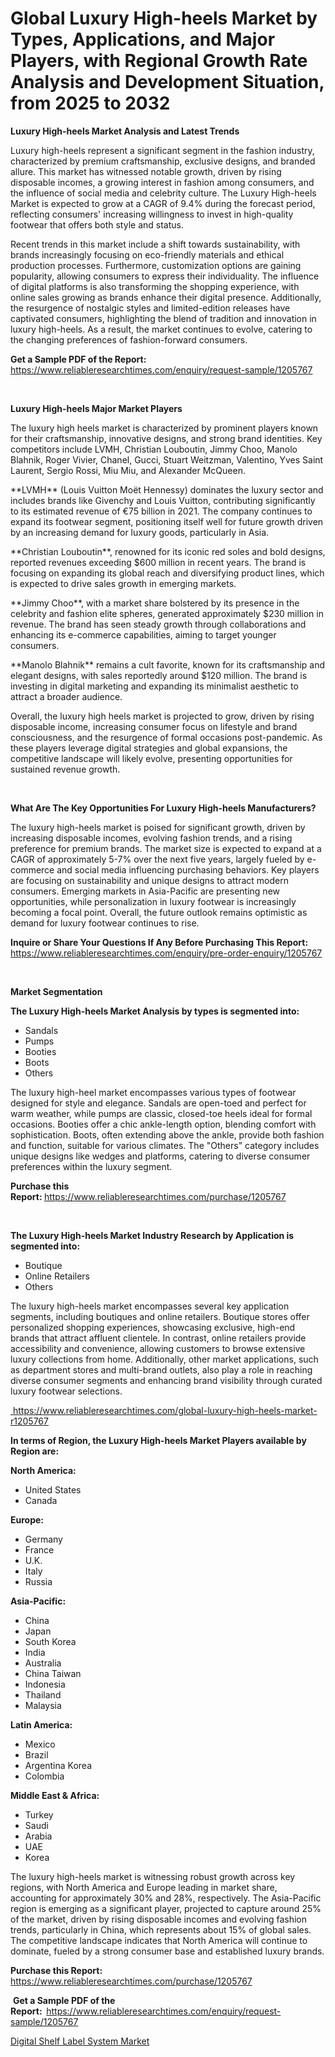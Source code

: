 <p><h1>Global Luxury High-heels Market by Types, Applications, and Major Players, with Regional Growth Rate Analysis and Development Situation, from 2025 to 2032</h1></p><p><strong>Luxury High-heels Market Analysis and Latest Trends</strong></p>
<p><p>Luxury high-heels represent a significant segment in the fashion industry, characterized by premium craftsmanship, exclusive designs, and branded allure. This market has witnessed notable growth, driven by rising disposable incomes, a growing interest in fashion among consumers, and the influence of social media and celebrity culture. The Luxury High-heels Market is expected to grow at a CAGR of 9.4% during the forecast period, reflecting consumers' increasing willingness to invest in high-quality footwear that offers both style and status.</p><p>Recent trends in this market include a shift towards sustainability, with brands increasingly focusing on eco-friendly materials and ethical production processes. Furthermore, customization options are gaining popularity, allowing consumers to express their individuality. The influence of digital platforms is also transforming the shopping experience, with online sales growing as brands enhance their digital presence. Additionally, the resurgence of nostalgic styles and limited-edition releases have captivated consumers, highlighting the blend of tradition and innovation in luxury high-heels. As a result, the market continues to evolve, catering to the changing preferences of fashion-forward consumers.</p></p>
<p><strong>Get a Sample PDF of the Report:&nbsp;</strong> <a href="https://www.reliableresearchtimes.com/enquiry/request-sample/1205767?utm_campaign=3581&utm_medium=2&utm_source=Github&utm_content=ia&utm_term=05042025&utm_id=luxury-high-heels">https://www.reliableresearchtimes.com/enquiry/request-sample/1205767</a></p>
<p>&nbsp;</p>
<p><strong>Luxury High-heels Major Market Players</strong></p>
<p><p>The luxury high heels market is characterized by prominent players known for their craftsmanship, innovative designs, and strong brand identities. Key competitors include LVMH, Christian Louboutin, Jimmy Choo, Manolo Blahnik, Roger Vivier, Chanel, Gucci, Stuart Weitzman, Valentino, Yves Saint Laurent, Sergio Rossi, Miu Miu, and Alexander McQueen.</p><p>**LVMH** (Louis Vuitton Moët Hennessy) dominates the luxury sector and includes brands like Givenchy and Louis Vuitton, contributing significantly to its estimated revenue of €75 billion in 2021. The company continues to expand its footwear segment, positioning itself well for future growth driven by an increasing demand for luxury goods, particularly in Asia.</p><p>**Christian Louboutin**, renowned for its iconic red soles and bold designs, reported revenues exceeding $600 million in recent years. The brand is focusing on expanding its global reach and diversifying product lines, which is expected to drive sales growth in emerging markets.</p><p>**Jimmy Choo**, with a market share bolstered by its presence in the celebrity and fashion elite spheres, generated approximately $230 million in revenue. The brand has seen steady growth through collaborations and enhancing its e-commerce capabilities, aiming to target younger consumers.</p><p>**Manolo Blahnik** remains a cult favorite, known for its craftsmanship and elegant designs, with sales reportedly around $120 million. The brand is investing in digital marketing and expanding its minimalist aesthetic to attract a broader audience.</p><p>Overall, the luxury high heels market is projected to grow, driven by rising disposable income, increasing consumer focus on lifestyle and brand consciousness, and the resurgence of formal occasions post-pandemic. As these players leverage digital strategies and global expansions, the competitive landscape will likely evolve, presenting opportunities for sustained revenue growth.</p></p>
<p>&nbsp;</p>
<p><strong>What Are The Key Opportunities For Luxury High-heels Manufacturers?</strong></p>
<p><p>The luxury high-heels market is poised for significant growth, driven by increasing disposable incomes, evolving fashion trends, and a rising preference for premium brands. The market size is expected to expand at a CAGR of approximately 5-7% over the next five years, largely fueled by e-commerce and social media influencing purchasing behaviors. Key players are focusing on sustainability and unique designs to attract modern consumers. Emerging markets in Asia-Pacific are presenting new opportunities, while personalization in luxury footwear is increasingly becoming a focal point. Overall, the future outlook remains optimistic as demand for luxury footwear continues to rise.</p></p>
<p><strong>Inquire or Share Your Questions If Any Before Purchasing This Report:</strong> <a href="https://www.reliableresearchtimes.com/enquiry/pre-order-enquiry/1205767?utm_campaign=3581&utm_medium=2&utm_source=Github&utm_content=ia&utm_term=05042025&utm_id=luxury-high-heels">https://www.reliableresearchtimes.com/enquiry/pre-order-enquiry/1205767</a></p>
<p>&nbsp;</p>
<p><strong>Market Segmentation</strong></p>
<p><strong>The Luxury High-heels Market Analysis by types is segmented into:</strong></p>
<p><ul><li>Sandals</li><li>Pumps</li><li>Booties</li><li>Boots</li><li>Others</li></ul></p>
<p><p>The luxury high-heel market encompasses various types of footwear designed for style and elegance. Sandals are open-toed and perfect for warm weather, while pumps are classic, closed-toe heels ideal for formal occasions. Booties offer a chic ankle-length option, blending comfort with sophistication. Boots, often extending above the ankle, provide both fashion and function, suitable for various climates. The "Others" category includes unique designs like wedges and platforms, catering to diverse consumer preferences within the luxury segment.</p></p>
<p><strong>Purchase this Report:&nbsp;</strong><a href="https://www.reliableresearchtimes.com/purchase/1205767?utm_campaign=3581&utm_medium=2&utm_source=Github&utm_content=ia&utm_term=05042025&utm_id=luxury-high-heels">https://www.reliableresearchtimes.com/purchase/1205767</a></p>
<p>&nbsp;</p>
<p><strong>The Luxury High-heels Market Industry Research by Application is segmented into:</strong></p>
<p><ul><li>Boutique</li><li>Online Retailers</li><li>Others</li></ul></p>
<p><p>The luxury high-heels market encompasses several key application segments, including boutiques and online retailers. Boutique stores offer personalized shopping experiences, showcasing exclusive, high-end brands that attract affluent clientele. In contrast, online retailers provide accessibility and convenience, allowing customers to browse extensive luxury collections from home. Additionally, other market applications, such as department stores and multi-brand outlets, also play a role in reaching diverse consumer segments and enhancing brand visibility through curated luxury footwear selections.</p></p>
<p><a href="https://www.reliableresearchtimes.com/global-luxury-high-heels-market-r1205767?utm_campaign=3581&utm_medium=2&utm_source=Github&utm_content=ia&utm_term=05042025&utm_id=luxury-high-heels">&nbsp;https://www.reliableresearchtimes.com/global-luxury-high-heels-market-r1205767</a></p>
<p><strong>In terms of Region, the Luxury High-heels Market Players available by Region are:</strong></p>
<p>
    <p> <strong> North America: </strong>
        <ul>
            <li>United States</li>
            <li>Canada</li>
        </ul>
        </p> 
    <p> <strong> Europe: </strong>
        <ul>
            <li>Germany</li>
            <li>France</li>
            <li>U.K.</li>
            <li>Italy</li>
            <li>Russia</li>
        </ul>
        </p> 
    <p> <strong> Asia-Pacific: </strong>
        <ul>
            <li>China</li>
            <li>Japan</li>
            <li>South Korea</li>
            <li>India</li>
            <li>Australia</li>
            <li>China Taiwan</li>
            <li>Indonesia</li>
            <li>Thailand</li>
            <li>Malaysia</li>
        </ul>
        </p> 
    <p> <strong> Latin America: </strong>
        <ul>
            <li>Mexico</li>
            <li>Brazil</li>
            <li>Argentina Korea</li>
            <li>Colombia</li>
        </ul>
        </p> 
    <p> <strong> Middle East & Africa: </strong>
        <ul>
            <li>Turkey</li>
            <li>Saudi</li>
            <li>Arabia</li>
            <li>UAE</li>
            <li>Korea</li>
        </ul>
    </p>
    </p>
<p><p>The luxury high-heels market is witnessing robust growth across key regions, with North America and Europe leading in market share, accounting for approximately 30% and 28%, respectively. The Asia-Pacific region is emerging as a significant player, projected to capture around 25% of the market, driven by rising disposable incomes and evolving fashion trends, particularly in China, which represents about 15% of global sales. The competitive landscape indicates that North America will continue to dominate, fueled by a strong consumer base and established luxury brands.</p></p>
<p><strong>Purchase this Report: </strong><a href="https://www.reliableresearchtimes.com/purchase/1205767?utm_campaign=3581&utm_medium=2&utm_source=Github&utm_content=ia&utm_term=05042025&utm_id=luxury-high-heels">https://www.reliableresearchtimes.com/purchase/1205767</a></p>
<p>&nbsp;<strong>Get a Sample PDF of the Report:&nbsp;&nbsp;</strong><a href="https://www.reliableresearchtimes.com/enquiry/request-sample/1205767?utm_campaign=3581&utm_medium=2&utm_source=Github&utm_content=ia&utm_term=05042025&utm_id=luxury-high-heels">https://www.reliableresearchtimes.com/enquiry/request-sample/1205767</a></p>
<p><strong></strong></p>
<p><p><a href="https://github.com/adelanwkadua/Market-Research-Report-List-1/blob/main/digital-shelf-label-system-market.md?utm_campaign=3581&utm_medium=2&utm_source=Github&utm_content=ia&utm_term=05042025&utm_id=luxury-high-heels">Digital Shelf Label System Market</a></p></p>